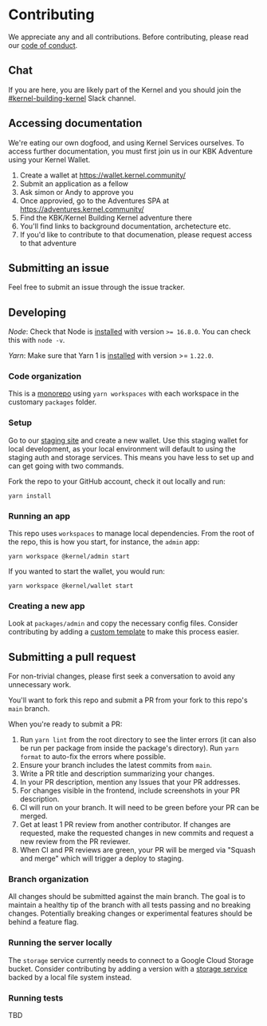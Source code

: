 # Contributing

We appreciate any and all contributions. Before contributing, please read our [code of conduct](CODE_OF_CONDUCT.md).

## Chat

If you are here, you are likely part of the Kernel and you should join the [#kernel-building-kernel](https://app.slack.com/client/T016DS66R99/C031ES44SA3) Slack channel.

## Accessing documentation
We're eating our own dogfood, and using Kernel Services ourselves.  To access further documentation, you must first join us in our KBK Adventure using your Kernel Wallet.

1. Create a wallet at https://wallet.kernel.community/
2. Submit an application as a fellow
3. Ask simon or Andy to approve you
4. Once approvied, go to the Adventures SPA at https://adventures.kernel.community/
5. Find the KBK/Kernel Building Kernel adventure there 
6. You'll find links to background documentation, archetecture etc.
7. If you'd like to contribute to that documenation, please request access to that adventure

## Submitting an issue

Feel free to submit an issue through the issue tracker.

## Developing

_Node_: Check that Node is [installed](https://nodejs.org/en/download/) with version `>= 16.8.0`. You can check this with `node -v`.

_Yarn_: Make sure that Yarn 1 is [installed](https://classic.yarnpkg.com/en/docs/install) with version >= `1.22.0`.

### Code organization

This is a [monorepo](https://danluu.com/monorepo/) using `yarn workspaces` with each workspace in the customary `packages` folder. 

### Setup

Go to our [staging site](https://staging.wallet.kernel.community) and create a new wallet. Use this staging wallet for local development, as your local environment will default to using the staging auth and storage services. This means you have less to set up and can get going with two commands.

Fork the repo to your GitHub account, check it out locally and run:

`yarn install`

### Running an app

This repo uses `workspaces` to manage local dependencies. From the root of the repo, this is how you start, for instance, the `admin` app:

```
yarn workspace @kernel/admin start
```

If you wanted to start the wallet, you would run:

```
yarn workspace @kernel/wallet start
```

### Creating a new app

Look at `packages/admin` and copy the necessary config files. Consider contributing by adding a [custom template](https://create-react-app.dev/docs/custom-templates/) to make this process easier.

## Submitting a pull request

For non-trivial changes, please first seek a conversation to avoid any unnecessary work.

You'll want to fork this repo and submit a PR from your fork to this repo's `main` branch.

When you're ready to submit a PR:

1. Run `yarn lint` from the root directory to see the linter errors (it can also be run per package from inside the package's directory). Run `yarn format` to auto-fix the errors where possible.
1. Ensure your branch includes the latest commits from `main`.
1. Write a PR title and description summarizing your changes.
1. In your PR description, mention any Issues that your PR addresses.
1. For changes visible in the frontend, include screenshots in your PR description.
1. CI will run on your branch. It will need to be green before your PR can be merged.
1. Get at least 1 PR review from another contributor. If changes are requested, make the requested changes in new commits and request a new review from the PR reviewer.
1. When CI and PR reviews are green, your PR will be merged via "Squash and merge" which will trigger a deploy to staging.

### Branch organization

All changes should be submitted against the main branch. The goal is to maintain a healthy tip of the branch with all tests passing and no breaking changes. Potentially breaking changes or experimental features should be behind a feature flag.

### Running the server locally

The `storage` service currently needs to connect to a Google Cloud Storage bucket. Consider contributing by adding a version with a [storage service](https://github.com/kernel-community/services/blob/main/packages/storage/src/services/storage.js) backed by a local file system instead.

### Running tests

TBD

